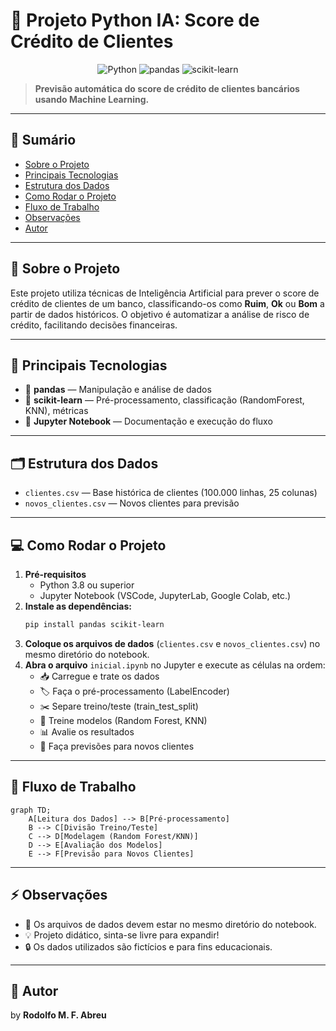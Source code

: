 # 🤖 Projeto Python IA: Score de Crédito de Clientes

<p align="center">
  <img src="https://img.shields.io/badge/Python-3.8%2B-blue" alt="Python">
  <img src="https://img.shields.io/badge/pandas-✔️-green" alt="pandas">
  <img src="https://img.shields.io/badge/scikit--learn-✔️-orange" alt="scikit-learn">
</p>

> **Previsão automática do score de crédito de clientes bancários usando Machine Learning.**

---

## 📑 Sumário
- [Sobre o Projeto](#sobre-o-projeto)
- [Principais Tecnologias](#principais-tecnologias)
- [Estrutura dos Dados](#estrutura-dos-dados)
- [Como Rodar o Projeto](#como-rodar-o-projeto)
- [Fluxo de Trabalho](#fluxo-de-trabalho)
- [Observações](#observações)
- [Autor](#autor)

---

## 📝 Sobre o Projeto
Este projeto utiliza técnicas de Inteligência Artificial para prever o score de crédito de clientes de um banco, classificando-os como **Ruim**, **Ok** ou **Bom** a partir de dados históricos. O objetivo é automatizar a análise de risco de crédito, facilitando decisões financeiras.

---

## 🚀 Principais Tecnologias
- 🐼 **pandas** — Manipulação e análise de dados
- 🧪 **scikit-learn** — Pré-processamento, classificação (RandomForest, KNN), métricas
- 📓 **Jupyter Notebook** — Documentação e execução do fluxo

---

## 🗂️ Estrutura dos Dados
- `clientes.csv` — Base histórica de clientes (100.000 linhas, 25 colunas)
- `novos_clientes.csv` — Novos clientes para previsão

---

## 💻 Como Rodar o Projeto
1. **Pré-requisitos**
   - Python 3.8 ou superior
   - Jupyter Notebook (VSCode, JupyterLab, Google Colab, etc.)
2. **Instale as dependências:**
   ```bash
   pip install pandas scikit-learn
   ```
3. **Coloque os arquivos de dados** (`clientes.csv` e `novos_clientes.csv`) no mesmo diretório do notebook.
4. **Abra o arquivo** `inicial.ipynb` no Jupyter e execute as células na ordem:
   - 📥 Carregue e trate os dados
   - 🏷️ Faça o pré-processamento (LabelEncoder)
   - ✂️ Separe treino/teste (train_test_split)
   - 🌳 Treine modelos (Random Forest, KNN)
   - 📊 Avalie os resultados
   - 🔮 Faça previsões para novos clientes

---

## 🔄 Fluxo de Trabalho
```mermaid
graph TD;
    A[Leitura dos Dados] --> B[Pré-processamento]
    B --> C[Divisão Treino/Teste]
    C --> D[Modelagem (Random Forest/KNN)]
    D --> E[Avaliação dos Modelos]
    E --> F[Previsão para Novos Clientes]
```

---

## ⚡ Observações
- 📁 Os arquivos de dados devem estar no mesmo diretório do notebook.
- 💡 Projeto didático, sinta-se livre para expandir!
- 🔒 Os dados utilizados são fictícios e para fins educacionais.

---

## 👤 Autor
by **Rodolfo M. F. Abreu**
